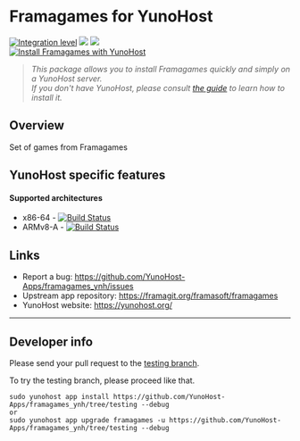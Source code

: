 # Framagames for YunoHost

[![Integration level](https://dash.yunohost.org/integration/framagames.svg)](https://dash.yunohost.org/appci/app/framagames) ![](https://ci-apps.yunohost.org/ci/badges/framagames.status.svg) ![](https://ci-apps.yunohost.org/ci/badges/framagames.maintain.svg)  
[![Install Framagames with YunoHost](https://install-app.yunohost.org/install-with-yunohost.png)](https://install-app.yunohost.org/?app=framagames)

> *This package allows you to install Framagames quickly and simply on a YunoHost server.  
If you don't have YunoHost, please consult [the guide](https://yunohost.org/#/install) to learn how to install it.*

## Overview
Set of games from Framagames

## YunoHost specific features

#### Supported architectures

* x86-64 - [![Build Status](https://ci-apps.yunohost.org/ci/logs/framagames%20%28Apps%29.svg)](https://ci-apps.yunohost.org/ci/apps/framagames/)
* ARMv8-A - [![Build Status](https://ci-apps-arm.yunohost.org/ci/logs/framagames%20%28Apps%29.svg)](https://ci-apps-arm.yunohost.org/ci/apps/framagames/)

## Links

 * Report a bug: https://github.com/YunoHost-Apps/framagames_ynh/issues
 * Upstream app repository: https://framagit.org/framasoft/framagames
 * YunoHost website: https://yunohost.org/

---

Developer info
----------------

Please send your pull request to the [testing branch](https://github.com/YunoHost-Apps/framagames_ynh/tree/testing).

To try the testing branch, please proceed like that.
```
sudo yunohost app install https://github.com/YunoHost-Apps/framagames_ynh/tree/testing --debug
or
sudo yunohost app upgrade framagames -u https://github.com/YunoHost-Apps/framagames_ynh/tree/testing --debug
```
